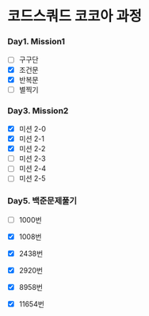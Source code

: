 # 코드스쿼드 코코아 과정

### Day1. Mission1
- [ ] 구구단 
- [x] 조건문
- [x] 반복문
- [ ] 별찍기

### Day3. Mission2
- [x] 미션 2-0 
- [x] 미션 2-1
- [x] 미션 2-2
- [ ] 미션 2-3
- [ ] 미션 2-4
- [ ] 미션 2-5

### Day5. 백준문제풀기
- [ ] 1000번 
- [x] 1008번
- [x] 2438번
- [x] 2920번
- [x] 8958번
- [x] 11654번


